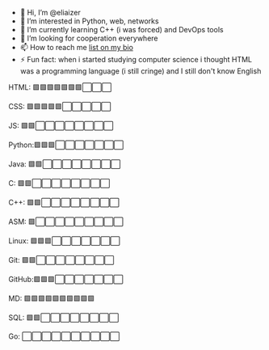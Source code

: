 - 👋 Hi, I’m @eliaizer
- 👀 I’m interested in Python, web, networks
- 🌱 I’m currently learning С++ (i was forced) and DevOps tools
- 💞️ I’m looking for cooperation everywhere
- 📫 How to reach me [list on my bio](https://eliaizer.github.io/)
- ⚡ Fun fact: when i started studying computer science i thought HTML was a programming language (i still cringe) and I still don't know English

HTML:  🟩🟩🟩🟩🟩🟩🟩⬜⬜⬜

CSS:   🟩🟩🟩🟩🟩⬜⬜⬜⬜⬜

JS:    🟩🟩⬜⬜⬜⬜⬜⬜⬜⬜

Python:🟩🟩🟩⬜⬜⬜⬜⬜⬜⬜

Java:  🟩🟩⬜⬜⬜⬜⬜⬜⬜⬜

C:     🟩🟩⬜⬜⬜⬜⬜⬜⬜⬜

C++:   🟩🟩⬜⬜⬜⬜⬜⬜⬜⬜

ASM:   🟩⬜⬜⬜⬜⬜⬜⬜⬜⬜

Linux: 🟩🟩🟩⬜⬜⬜⬜⬜⬜⬜

Git:   🟩🟩⬜⬜⬜⬜⬜⬜⬜⬜

GitHub:🟩🟩🟩⬜⬜⬜⬜⬜⬜⬜

MD:    🟩🟩🟩🟩🟩🟩🟩🟩🟩🟩

SQL:   🟩🟩⬜⬜⬜⬜⬜⬜⬜⬜

Go:    ⬜⬜⬜⬜⬜⬜⬜⬜⬜⬜

